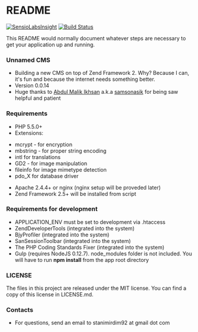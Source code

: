 # README #

[![SensioLabsInsight](https://insight.sensiolabs.com/projects/dbe0fb70-00d3-49ca-99b8-90dfcf688c2b/mini.png)](https://insight.sensiolabs.com/projects/dbe0fb70-00d3-49ca-99b8-90dfcf688c2b)
[![Build Status](https://semaphoreci.com/api/v1/projects/8a018a83-65d3-46c3-bf32-6569b8940afb/552364/badge.svg)](https://semaphoreci.com/stanimir/zend-boilerplate)

This README would normally document whatever steps are necessary to get your application up and running.

### Unnamed CMS ###

* Building a new CMS on top of Zend Framework 2. Why? Because I can, it's fun and because the internet needs something better.
* Version 0.0.14
* Huge thanks to [Abdul Malik Ikhsan](https://samsonasik.wordpress.com/) a.k.a [samsonasik](https://twitter.com/samsonasik?lang=en) for being saw helpful and patient

### Requirements ###

* PHP 5.5.0+
* Extensions:
 - mcrypt - for encryption
 - mbstring - for proper string encoding
 - intl for translations
 - GD2 - for image manipulation
 - fileinfo for image mimetype detection
 - pdo_X for database driver
* Apache 2.4.4+ or nginx (nginx setup will be proveded later)
* Zend Framework 2.5+ will be installed from script

### Requirements for development ###

* APPLICATION_ENV must be set to development via .htaccess
* ZendDeveloperTools (integrated into the system)
* BjyProfiler (integrated into the system)
* SanSessionToolbar (integrated into the system)
* The PHP Coding Standards Fixer (integrated into the system)
* Gulp (requires NodeJS 0.12.7). node_modules folder is not included. You will have to run **npm install** from the app root directory

### LICENSE ###

The files in this project are released under the MIT license. You can find a copy of this license in LICENSE.md.

### Contacts ###

* For questions, send an email to stanimirdim92 at gmail dot com

